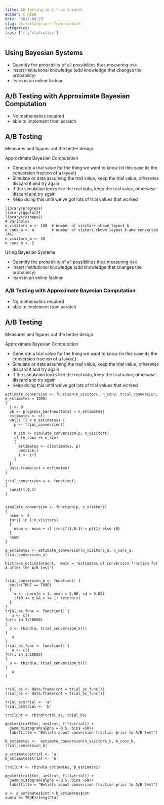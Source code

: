 ```yaml
---
title: AB Testing in R from Scratch
author: C Ried
date: '2017-09-29'
slug: ab-testing-in-r-from-scratch
categories:
tags: ['r','statistics']
---
```


## Using Bayesian Systems

* Quantify the probability of all possibilites thus measuring risk
* insert institutional knowledge (add knowledge that changes the probability)
* learn in an online fashion 


## A/B Testing with Approximate Bayesian Computation 

* No mathematics required 
* able to implement from scratch 


## A/B Testing 
Measures and figures out the better design 

Approximate Bayesian Computation

* Generate a trial value for the thing we want to know (in this case its the conversion fraction of a layout)
* Simulate or data assuming the trail value, keep the trial value, otherwise discard it and try again
* If the simulation looks like the real data, keep the trial value, otherwise discard and try again 
* Keep doing this until we've got lots of trial values that worked 


```{r}
library(progress)
library(ggplot2)
library(reshape2)
# Variables 
n_visitors_a <- 100  # number of visitors shown layout A
n_conv_a <- 4        # number of vistors shown layout A who converted (4%)
n_visitors_b <- 40  
n_conv_b <- 2
```


Using Bayesian Systems

* Quantify the probability of all possibilites thus measuring risk
* insert institutional knowledge (add knowledge that changes the probability)
* learn in an online fashion 


### A/B Testing with Approximate Bayesian Computation 

* No mathematics required 
* able to implement from scratch 


## A/B Testing 
Measures and figures out the better design 

Approximate Bayesian Computation

* Generate a trial value for the thing we want to know (in this case its the conversion fraction of a layout)
* Simulate or data assuming the trail value, keep the trial value, otherwise discard it and try again
* If the simulation looks like the real data, keep the trial value, otherwise discard and try again 
* Keep doing this until we've got lots of trial values that worked 


```{r}
estimate_conversion <- function(n_visitors, n_conv, trial_conversion, n_estimates = 1000)
{
  i <- 0 
  pb <- progress_bar$new(total = n_estimates)
  estimates <- c()
  while (i < n_estimates) {
    p <- trial_conversion()
    
    n_sim <- simulate_conversion(p, n_visitors)
    if (n_conv == n_sim)
    {
      estimates <- c(estimates, p)
      pb$tick()
      i <- i+1
    }
  }
  data.frame(cnt = estimates)
}
```


```{r}
trial_conversion_a <- function()
{
  runif(1,0,1)
}
```



```{r}

simulate_conversion <- function(p, n_visitors)
{
  nsum <- 0 
  for(i in 1:n_visitors) 
  {
    nsum <- nsum + if (runif(1,0,1) < p){1} else {0}
  }
  nsum
}

```


```{r}
a_estimates <- estimate_conversion(n_visitors_a, n_conv_a, trial_conversion_a)

```




```{r}
hist(x=a_estimates$cnt,  main = 'Estimates of conversion fraction for A after the A/B test')
```


```{r}

trial_conversion_b <- function() {
  while(TRUE == TRUE)
  {
    x <- rnorm(n = 1, mean = 0.06, sd = 0.02)
    if(0 <= x && x <= 1) return(x)
  }
}
trial_as_func <- function() {
   a <- c()
for(i in 1:10000) 
{
  a <- rbind(a, trial_conversion_a())
}
   a
}
trial_bs_func <- function() {
   a <- c()
for(i in 1:10000) 
{
  a <- rbind(a, trial_conversion_b())
}
   a
}

```


```{r}

trial_as <- data.frame(cnt = trial_as_func())
trial_bs <- data.frame(cnt = trial_bs_func())

trial_as$trial <- 'a'
trial_bs$trial <- 'b' 

trailCnt <- rbind(trial_as, trial_bs)

ggplot(trailCnt, aes(cnt, fill=trial)) + 
  geom_histogram(alpha = 0.5, bins =50)+
  labs(title = "Beliefs about conversion fraction prior to A/B test")

```


```{r}
b_estimates <-  estimate_conversion(n_visitors_b, n_conv_b, trial_conversion_b)

a_estimates$trial <- 'a'
b_estimates$trial <- 'b' 

trailCnt <- rbind(a_estimates, b_estimates)

ggplot(trailCnt, aes(cnt, fill=trial)) + 
  geom_histogram(alpha = 0.5, bins =50)+
  labs(title = "Beliefs about conversion fraction prior to A/B test")

```

```{r}
a <- a_estimates$cnt > b_estimates$cnt
sum(a == TRUE)/length(a)
```


